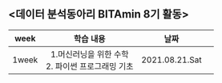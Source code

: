 ## <데이터 분석동아리 BITAmin 8기 활동>
|week|학습 내용|날짜|   |
|:---:|:---:|:---:|:---:|
|1week|1.머신러닝을 위한 수학 <br/> 2. 파이썬 프로그래밍 기초 |2021.08.21.Sat|

